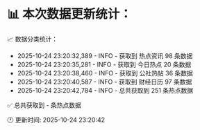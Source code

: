 📊 本次数据更新统计：
==========================

📈 数据分类统计：
- 2025-10-24 23:20:32,389 - INFO - 获取到 热点资讯 98 条数据
- 2025-10-24 23:20:35,281 - INFO - 获取到 今日热点 20 条数据
- 2025-10-24 23:20:38,460 - INFO - 获取到 公社热帖 36 条数据
- 2025-10-24 23:20:40,587 - INFO - 获取到 财经日历 97 条数据
- 2025-10-24 23:20:42,784 - INFO - 总共获取到 251 条热点数据

✅ 总共获取到 - 条热点数据

🕐 更新时间: 2025-10-24 23:20:42
